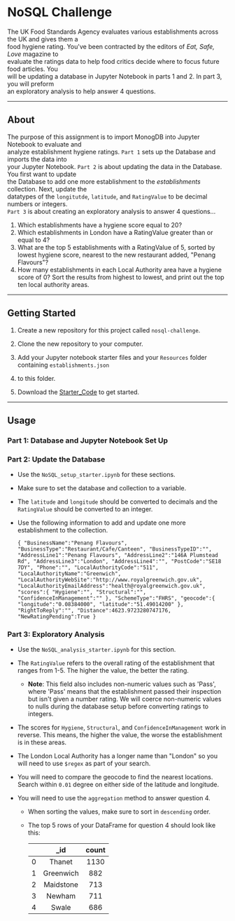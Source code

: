 # NoSQL Challenge

The UK Food Standards Agency evaluates various establishments across the UK and gives them a  
food hygiene rating. You've been contracted by the editors of *Eat, Safe, Love* magazine to  
evaluate the ratings data to help food critics decide where to focus future food articles. You  
will be updating a database in Jupyter Notebook in parts 1 and 2. In part 3, you will preform  
an exploratory analysis to help answer 4 questions.

---

## About

The purpose of this assignment is to import MonogDB into Jupyter Notebook to evaluate and  
analyze establishment hygiene ratings. `Part 1` sets up the Database and imports the data into  
your Jupyter Notebook. `Part 2` is about updating the data in the Database. You first want to update  
the Database to add one more establishment to the *establishments* collection. Next, update the  
datatypes of the `longitutde`, `latitude`, and `RatingValue` to be decimal numbers or integers.  
`Part 3` is about creating an exploratory analysis to answer 4 questions...  

  1. Which establishments have a hygiene score equal to 20?
  2. Which establishments in London have a RatingValue greater than or equal to 4?
  3. What are the top 5 establishments with a RatingValue of 5, sorted by lowest hygiene score, nearest
     to the new restaurant added, "Penang Flavours"?
  4. How many establishments in each Local Authority area have a hygiene score of 0? Sort the results
     from highest to lowest, and print out the top ten local authority areas.

---

## Getting Started

1. Create a new repository for this project called `nosql-challenge`.
2. Clone the new repository to your computer.
3. Add your Jupyter notebook starter files and your `Resources` folder containing `establishments.json`
4.  to this folder.

5.  Download the [Starter_Code](https://github.com/Kaileycar/nosql-challenge/files/12164812/Starter_Code.zip) to get started.

---

## Usage

### Part 1: Database and Jupyter Notebook Set Up  
### Part 2: Update the Database  

* Use the `NoSQL_setup_starter.ipynb` for these sections.
* Make sure to set the database and collection to a variable.
* The `latitude` and `longitude` should be converted to decimals and the `RatingValue` should be converted
  to an integer.
* Use the following information to add and update one more establishment to the collection.
  
  `{
    "BusinessName":"Penang Flavours",
    "BusinessType":"Restaurant/Cafe/Canteen",
    "BusinessTypeID":"",
    "AddressLine1":"Penang Flavours",
    "AddressLine2":"146A Plumstead Rd",
    "AddressLine3":"London",
    "AddressLine4":"",
    "PostCode":"SE18 7DY",
    "Phone":"",
    "LocalAuthorityCode":"511",
    "LocalAuthorityName":"Greenwich",
    "LocalAuthorityWebSite":"http://www.royalgreenwich.gov.uk",
    "LocalAuthorityEmailAddress":"health@royalgreenwich.gov.uk",
    "scores":{
        "Hygiene":"",
        "Structural":"",
        "ConfidenceInManagement":""
    },
    "SchemeType":"FHRS",
    "geocode":{
        "longitude":"0.08384000",
        "latitude":"51.49014200"
    },
    "RightToReply":"",
    "Distance":4623.9723280747176,
    "NewRatingPending":True
}`   

### Part 3: Exploratory Analysis  

* Use the `NoSQL_analysis_starter.ipynb` for this section.
* The `RatingValue` refers to the overall rating of the establishment that ranges from 1-5.
  The higher the value, the better the rating.
  
    * **Note**: This field also includes non-numeric values such as 'Pass', where 'Pass' means
                that the establishment passed their inspection but isn't given a number rating.
                We will coerce non-numeric values to nulls during the database setup before
                converting ratings to integers.

* The scores for `Hygiene`, `Structural`, and `ConfidenceInManagement` work in reverse. This means,
  the higher the value, the worse the establishment is in these areas.
* The London Local Authority has a longer name than "London" so you will need to use `$regex` as part of your search.
* You will need to compare the geocode to find the nearest locations. Search within `0.01` degree on either side
  of the latitude and longitude.
* You will need to use the `aggregation` method to answer question 4.
    * When sorting the values, make sure to sort in `descending` order.  
    * The top 5 rows of your DataFrame for question 4 should look like this:
 
      |          | **_id**      |**count**      |
      |:--------:|:------------:|:-------------:|
      | 0        | Thanet       | 1130          |
      | 1        | Greenwich    | 882           |
      | 2        | Maidstone    | 713           |
      | 3        | Newham       | 711           |
      | 4        | Swale        | 686           |



